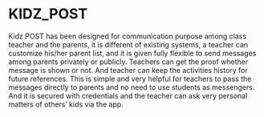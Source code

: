# KIDZ_POST
Kidz POST has been designed for communication purpose among class teacher and the parents, it is different of existing systems, a teacher can customize his/her parent list, and it is given fully flexible to send messages among parents privately or publicly. Teachers can get the proof whether message is shown or not. And teacher can keep the activities history for future references. This is simple and very helpful for teachers to pass the messages directly to parents and no need to use students as messengers. And it is secured with credentials and the teacher can ask very personal matters of others’ kids via the app.

